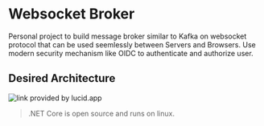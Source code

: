 # Websocket Broker

Personal project to build message broker similar to Kafka on websocket protocol that can be used seemlessly between Servers and Browsers. Use modern security mechanism like OIDC to authenticate and authorize user. 

## Desired Architecture

![link provided by lucid.app](https://lucid.app/publicSegments/view/e04876f8-d51e-4e52-95dd-1b69098eeaf8/image.png)


> .NET Core is open source and runs on linux.